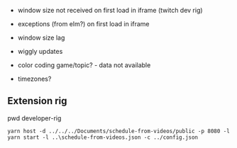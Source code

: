- window size not received on first load in iframe (twitch dev rig)
- exceptions (from elm?) on first load in iframe

- window size lag

- wiggly updates
- color coding game/topic? - data not available
- timezones?


## Extension rig

pwd developer-rig

`yarn host -d ../../../Documents/schedule-from-videos/public -p 8080 -l`
`yarn start -l ..\schedule-from-videos.json -c ../config.json`
